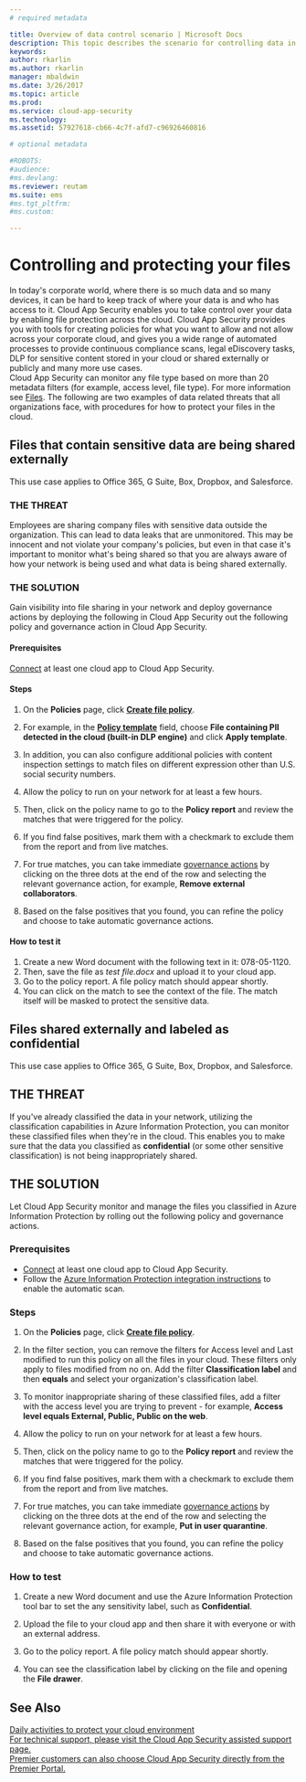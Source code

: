 ```yaml
---
# required metadata

title: Overview of data control scenario | Microsoft Docs
description: This topic describes the scenario for controlling data in your cloud environment.
keywords:
author: rkarlin
ms.author: rkarlin
manager: mbaldwin
ms.date: 3/26/2017
ms.topic: article
ms.prod:
ms.service: cloud-app-security
ms.technology:
ms.assetid: 57927618-cb66-4c7f-afd7-c96926460816

# optional metadata

#ROBOTS:
#audience:
#ms.devlang:
ms.reviewer: reutam
ms.suite: ems
#ms.tgt_pltfrm:
#ms.custom:

---
```


# Controlling and protecting your files  

In today's corporate world, where there is so much data and so many devices, it can be hard to keep track of where your data is and who has access to it. Cloud App Security enables you to take control over your data by enabling file protection across the cloud. Cloud App Security provides you with tools for creating policies for what you want to allow and not allow across your corporate cloud, and gives you a wide range of automated processes to provide continuous compliance scans, legal eDiscovery tasks, DLP for sensitive content stored in your cloud or shared externally or publicly and many more use cases.  
Cloud App Security can monitor any file type based on more than 20 metadata filters (for example, access level, file type). For more information see [Files](file-filters.md). The following are two examples of data related threats that all organizations face, with procedures for how to protect your files in the cloud.
 
## Files that contain sensitive data are being shared externally 

This use case applies to Office 365, G Suite, Box, Dropbox, and Salesforce.

### THE THREAT
Employees are sharing company files with sensitive data outside the organization. This can lead to data leaks that are unmonitored. This may be innocent and not violate your company's policies, but even in that case it's important to monitor what's being shared so that you are always aware of how your network is being used and what data is being shared externally.

### THE SOLUTION
Gain visibility into file sharing in your network and deploy governance actions by deploying the following in Cloud App Security out the following policy and governance action in Cloud App Security.

#### Prerequisites

[Connect](enable-instant-visibility-protection-and-governance-actions-for-your-apps.md) at least one cloud app to Cloud App Security.

#### Steps

1.	On the **Policies** page, click [**Create file policy**](data-protection-policies.md). 

2.	For example, in the [**Policy template**](policy-template-reference.md) field, choose **File containing PII detected in the cloud (built-in DLP engine)** and click **Apply template**. 
3.	In addition, you can also configure additional policies with content inspection settings to match files on different expression other than U.S. social security numbers.

4. Allow the policy to run on your network for at least a few hours.

5. Then, click on the policy name to go to the **Policy report** and review the matches that were triggered for the policy.

6. If you find false positives, mark them with a checkmark to exclude them from the report and from live matches. 

7. For true matches, you can take immediate [governance actions](governance-actions.md) by clicking on the three dots at the end of the row and selecting the relevant governance action, for example, **Remove external collaborators**.

8. Based on the false positives that you found, you can refine the policy and choose to take automatic governance actions.

#### How to test it

1. Create a new Word document with the following text in it: 078-05-1120.
2. Then, save the file as *test file.docx* and upload it to your cloud app. 
3. Go to the policy report. A file policy match should appear shortly. 
4. You can click on the match to see the context of the file. The match itself will be masked to protect the sensitive data. 




## Files shared externally and labeled as confidential

This use case applies to Office 365, G Suite, Box, Dropbox, and Salesforce.

## THE THREAT

If you've already classified the data in your network, utilizing the classification capabilities in Azure Information Protection, you can monitor these classified files when they're in the cloud. This enables you to make sure that the data you classified as **confidential** (or some other sensitive classification) is not being inappropriately shared.

## THE SOLUTION
Let Cloud App Security monitor and manage the files you classified in Azure Information Protection by rolling out the following policy and governance actions.

### Prerequisites

- [Connect](enable-instant-visibility-protection-and-governance-actions-for-your-apps.md) at least one cloud app to Cloud App Security.
- Follow the [Azure Information Protection integration instructions](azip-integration.md) to enable the automatic scan.

### Steps

1.	On the **Policies** page, click [**Create file policy**](data-protection-policies.md). 

2.	In the filter section, you can remove the filters for Access level and Last modified to run this policy on all the files in your cloud. These filters only apply to files modified from no on. Add the filter **Classification label** and then **equals** and select your organization's classification label. 

3.	To monitor inappropriate sharing of these classified files, add a filter with the access level you are trying to prevent - for example,  **Access level equals External, Public, Public on the web**.

4. Allow the policy to run on your network for at least a few hours.

5. Then, click on the policy name to go to the **Policy report** and review the matches that were triggered for the policy.

6. If you find false positives, mark them with a checkmark to exclude them from the report and from live matches. 

7. For true matches, you can take immediate [governance actions](governance-actions.md) by clicking on the three dots at the end of the row and selecting the relevant governance action, for example, **Put in user quarantine**.

8. Based on the false positives that you found, you can refine the policy and choose to take automatic governance actions.


### How to test

1. Create a new Word document and use the Azure Information Protection tool bar to set the any sensitivity label, such as **Confidential**. 

2. Upload the file to your cloud app and then share it with everyone or with an external address. 

3. Go to the policy report. A file policy match should appear shortly. 

4. You can see the classification label by clicking on the file and opening the **File drawer**. 



## See Also  
[Daily activities to protect your cloud environment](daily-activities-to-protect-your-cloud-environment.md)   
[For technical support, please visit the Cloud App Security assisted support page.](http://support.microsoft.com/oas/default.aspx?prid=16031)   
[Premier customers can also choose Cloud App Security directly from the Premier Portal.](https://premier.microsoft.com/)  
  
  